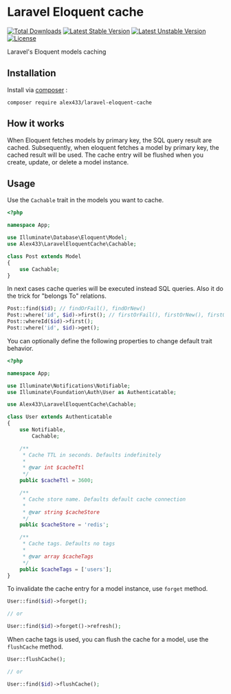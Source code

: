 # Laravel Eloquent cache

[![Total Downloads](https://poser.pugx.org/alex433/laravel-eloquent-cache/downloads)](https://packagist.org/packages/alex433/laravel-eloquent-cache)
[![Latest Stable Version](https://poser.pugx.org/alex433/laravel-eloquent-cache/version)](https://packagist.org/packages/alex433/laravel-eloquent-cache)
[![Latest Unstable Version](https://poser.pugx.org/alex433/laravel-eloquent-cache/v/unstable)](//packagist.org/packages/alex433/laravel-eloquent-cache)
[![License](https://poser.pugx.org/alex433/laravel-eloquent-cache/license)](https://packagist.org/packages/alex433/laravel-eloquent-cache)

Laravel's Eloquent models caching

## Installation

Install via [composer](https://getcomposer.org/) :

`composer require alex433/laravel-eloquent-cache`

## How it works

When Eloquent fetches models by primary key, the SQL query result are cached.
Subsequently, when eloquent fetches a model by primary key, the cached result will be used.
The cache entry will be flushed when you create, update, or delete a model instance.
## Usage

Use the `Cachable` trait in the models you want to cache.

```php
<?php

namespace App;

use Illuminate\Database\Eloquent\Model;
use Alex433\LaravelEloquentCache\Cachable;

class Post extends Model
{
    use Cachable;
}

```
In next cases cache queries will be executed instead SQL queries. Also it do the trick for "belongs To" relations.
```php
Post::find($id); // findOrFail(), findOrNew()
Post::where('id', $id)->first(); // firstOrFail(), firstOrNew(), firstOrCreate(), firstOr()
Post::whereId($id)->first();
Post::where('id', $id)->get();
```

You can optionally define the following properties to change default trait behavior.

```php
<?php

namespace App;

use Illuminate\Notifications\Notifiable;
use Illuminate\Foundation\Auth\User as Authenticatable;

use Alex433\LaravelEloquentCache\Cachable;

class User extends Authenticatable
{
    use Notifiable,
        Cachable;

    /**
     * Cache TTL in seconds. Defaults indefinitely
     *
     * @var int $cacheTtl
     */
    public $cacheTtl = 3600;

    /**
     * Cache store name. Defaults default cache connection
     *
     * @var string $cacheStore
     */
    public $cacheStore = 'redis';

    /**
     * Cache tags. Defaults no tags
     *
     * @var array $cacheTags
     */
    public $cacheTags = ['users'];
}
```

To invalidate the cache entry for a model instance, use `forget` method.

```php
User::find($id)->forget();

// or

User::find($id)->forget()->refresh();
```

When cache tags is used, you can flush the cache for a model, use the `flushCache` method.

```php
User::flushCache();

// or

User::find($id)->flushCache();
```
